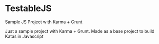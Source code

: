 # TestableJS
Sample JS Project with Karma + Grunt

Just a sample project with Karma + Grunt.
Made as a base project to build Katas in Javascript
